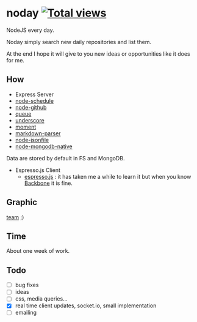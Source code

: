 noday [![Total views](https://sourcegraph.com/api/repos/github.com/darul75/noday/counters/views.png)](https://sourcegraph.com/github.com/darul75/noday)
=====================

NodeJS every day.

Noday simply search new daily repositories and list them. 

At the end I hope it will give to you new ideas or opportunities like it does for me.

How
-----

- Express Server
 - [node-schedule](https://github.com/mattpat/node-schedule)
 - [node-github](https://github.com/mikedeboer/node-github)
 - [queue](https://github.com/mbostock/queue)
 - [underscore](https://github.com/jashkenas/underscore)
 - [moment](https://github.com/moment/moment)
 - [markdown-parser](https://github.com/darul75/markdown-parser)
 - [node-jsonfile](https://github.com/jprichardson/node-jsonfile)
 - [node-mongodb-native](https://github.com/mongodb/node-mongodb-native)

Data are stored by default in FS and MongoDB.

- Espresso.js Client
  - [espresso.js](https://github.com/techlayer/espresso.js) : it has taken me a while to learn it but when you know [Backbone](http://backbonejs.org/) it is fine.

Graphic
-----

[team](https://medium.com/) ;)

Time
-----
About one week of work.

Todo
-----

- [ ] bug fixes
- [ ] ideas
- [ ] css, media queries...
- [x] real time client updates, socket.io, small implementation
- [ ] emailing
